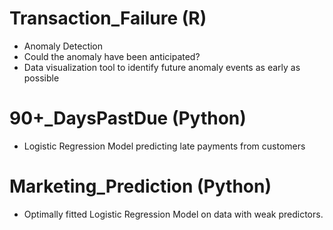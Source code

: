 # Transaction_Failure (R)
-	Anomaly Detection
-	Could the anomaly have been anticipated?
-	Data visualization tool to identify future anomaly events as early as possible

# 90+_DaysPastDue (Python)
-	Logistic Regression Model predicting late payments from customers

# Marketing_Prediction (Python)
-	Optimally fitted Logistic Regression Model on data with weak predictors.

